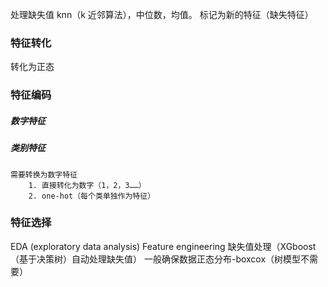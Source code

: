 处理缺失值
knn（k 近邻算法），中位数，均值。
标记为新的特征（缺失特征）

### 特征转化
转化为正态

### 特征编码
##### 数字特征
##### 类别特征
	需要转换为数字特征
		1. 直接转化为数字（1，2，3……）
		2. one-hot（每个类单独作为特征）

### 特征选择









EDA (exploratory data analysis)
Feature engineering 
	缺失值处理（XGboost（基于决策树）自动处理缺失值）
	一般确保数据正态分布-boxcox（树模型不需要）
